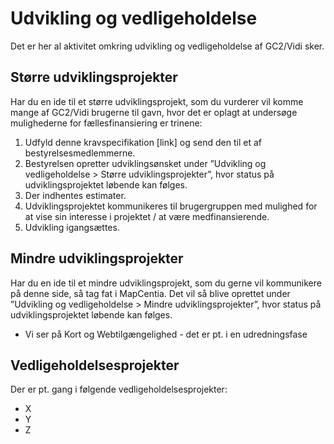 # Udvikling og vedligeholdelse
Det er her al aktivitet omkring udvikling og vedligeholdelse af GC2/Vidi sker.

## Større udviklingsprojekter
Har du en ide til et større udviklingsprojekt, som du vurderer vil komme mange af GC2/Vidi brugerne til gavn, hvor det er oplagt at undersøge mulighederne for fællesfinansiering er trinene:
1. Udfyld denne kravspecifikation [link] og send den til et af bestyrelsesmedlemmerne.
2. Bestyrelsen opretter udviklingsønsket under ”Udvikling og vedligeholdelse > Større udviklingsprojekter”, hvor status på udviklingsprojektet løbende kan følges.
3. Der indhentes estimater.
4. Udviklingsprojektet kommunikeres til brugergruppen med mulighed for at vise sin interesse i projektet / at være medfinansierende.
5. Udvikling igangsættes.

## Mindre udviklingsprojekter
Har du en ide til et mindre udviklingsprojekt, som du gerne vil kommunikere på denne side, så tag fat i MapCentia.
Det vil så blive oprettet under ”Udvikling og vedligeholdelse > Mindre udviklingsprojekter”, hvor status på udviklingsprojektet løbende kan følges.
 * Vi ser på Kort og Webtilgængelighed - det er pt. i en udredningsfase

## Vedligeholdelsesprojekter
Der er pt. gang i følgende vedligeholdelsesprojekter:
- X
- Y
- Z
